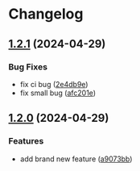 # Changelog

## [1.2.1](https://github.com/lievenhey/hotspot/compare/v1.2.0...v1.2.1) (2024-04-29)


### Bug Fixes

* fix ci bug ([2e4db9e](https://github.com/lievenhey/hotspot/commit/2e4db9e729714150d28368f8eae9fcbf77bdbad7))
* fix small bug ([afc201e](https://github.com/lievenhey/hotspot/commit/afc201eb9d531897157fa9e9386e65180a2f169a))

## [1.2.0](https://github.com/lievenhey/hotspot/compare/v1.1.1...v1.2.0) (2024-04-29)


### Features

* add brand new feature ([a9073bb](https://github.com/lievenhey/hotspot/commit/a9073bb000ae4c9dcc57bcdc6d3eec7c8347b4bf))

